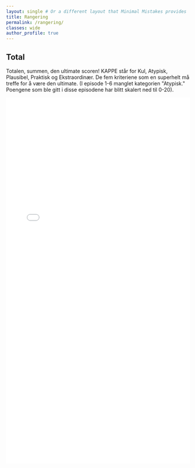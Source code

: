 ```yaml
---
layout: single # Or a different layout that Minimal Mistakes provides 
title: Rangering
permalink: /rangering/ 
classes: wide
author_profile: true
---
```


<style>
.responsive-iframe {
    position: relative;
    overflow: hidden;
    padding-top: 65%; /* Adjust the padding-top value based on the iframe's aspect ratio (height/width*100) */
}
.responsive-iframe iframe {
    position: absolute;
    top: 0;
    left: 0;
    width: 100%;
}
.fixed-height-iframe iframe {
    width: 100%;
    height: 2000px; /* Set the desired height */
    border: none; /* Optional: Remove border */
}
</style>

## Total

Totalen, summen, den ultimate scoren! KAPPE står for Kul, Atypisk, Plausibel, Praktisk og Ekstraordinær. De fem kriteriene som en superhelt må treffe for å være den ultimate.
(I episode 1-6 manglet kategorien "Atypisk." Poengene som ble gitt i disse episodene har blitt skalert ned til 0-20).

<iframe src="/assets/charts/total.html" width="100%" height="1000" frameborder="0"></iframe>

